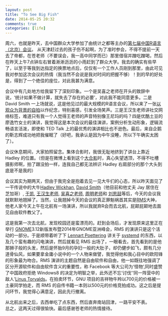 ```yaml
---
layout: post
title: "To See Big Fish"
date: 2014-05-25 20:32
comments: true
categories: [life]
---
```

周六，也就是昨天，去中国群众大学参加了由统计之都等主办的[第七届中国R语言（北京）会议](http://r-conference.org/)<!--more-->。   从天津赶过去的孩子伤不起啊，为了准时参会，不得不提前一天去了帝都，在苍老师（不要误会，我一高中同学而已）那里借宿并蹭吃蹭喝，然后在昨天上午7点钟左右冒着淅淅沥沥的小雨赶到了群众大学。我去的确实有些早了，以至于等我到达指定的换票地点后，仅仅有一个工作人员刚到那里，由此可见我对参加这次会议的热情（我当然不会说是我对时间的把握不够）！到的早的好处是，得到了一个绝佳的座位，对此我甚为满意。    

会议中有几处地方给我留下了深刻印象。一个是吴喜之老师在开头的致辞中说，‘统计如果不做计算，就失去了存在的必要’，对此我不能同意更多。二是 David Smith 一上场就说，这是他见过的最大规模的R语言会议，所以来了一张[以观众为背景的自拍](http://ww2.sinaimg.cn/bmiddle/6f694589tw1egpdgnydyoj20m80em754.jpg)以作纪念，特别喜感，引发全场笑声。三是王汉生老师讲社交网络标签，难道只有我一个人觉得王老师的声音特别像王尼玛的吗？四是优酷土豆的廖逸竹女士的演讲，我觉得这是本次会议的最佳演讲，案例分析生动形象，逻辑流畅语言活泼，即使和 TED Talk 上的最优秀的演讲相比也不逊色。最后，来自企鹅的靳志辉成功地把我催眠了（好吧，我承认是因为中午没睡，所以下午确实太困了）。   

会议休息期间，大家拍照留念。集体合影时，我很无耻地挤到了讲台上靠近 Hadley 的位置。（但是在微博上看到这个[大合影](http://ww3.sinaimg.cn/bmiddle/6f694589tw1egpdlhqq4pj20m80emabu.jpg)时，真心失望透顶，不得不吐槽摄影师啊，拍了跟没拍一样，连我自己都无法辨识 Hadley 右肩部分的那个大头到底是不是我的） 

会议其实为期两天，但由于我完全是抱着去见一见大牛们的心态，所以昨天面见了一干传说中的大牛[Hadley Wickhan](https://github.com/hadley), [David Smith](http://www.linkedin.com/in/dmsmith)（他目前和他丈夫 Jay 居住在芝加哥）, [于凯](http://www.dbs.ifi.lmu.de/~yu_k/), [王汉生老师](http://weibo.com/hanshengwang), [吴喜之老师](http://baike.baidu.com/view/1625675.htm?fr=aladdin), [周明老师](http://baike.baidu.com/subview/203089/7102665.htm)和 [刘思喆](http://www.bjt.name/)等后，今天的会议我就默默地翘掉了。当然，让我翘掉今天的会议的真正罪魁祸首其实是[RMS](http://en.wikipedia.org/wiki/Richard_Stallman)大神，他老人家今天上午在北航有一场演讲，所以我就弃R会而去北航，屁颠屁颠地去面见自由软件教父了。  

这是我第一次去北航，发现校园还是蛮漂亮的。赶到会场后，才发现原来这里正在举行 [GNOME](http://www.gnome.org/)3.12新版发布暨2014年GNOME亚洲峰会，RMS 的演讲只是这个活动的一部分。于是顺带着听了下 [Lennart Poettering](http://en.wikipedia.org/wiki/Lennart_Poettering) 讲关于 [systemd](http://en.wikipedia.org/wiki/Systemd) 的东西，以及几个蛮有趣的闪电演讲，然后就看见 RMS 出场了，一眼看去，首先看到的是他那狮子般的头发，然后是怀胎9月的孕妇一般的大肚子，却仍健步如飞，颇有几分道骨仙风，如果要拿金庸小说中的一个人物来做譬，我觉得他和我心目中的欧阳锋的形象最为吻合。RMS 演讲的主题自然是自由软件和自由，他一如既往地强调了区分开源软件和自由软件含义的重要性，称 Facebook 等大公司为‘怪物’,同时盛赞了中国政府拒绝 Windows8 的决定为明智之举，此外还不忘‘讨伐’‘同一阵营中的敌人’[Linus Torvalds](http://en.wikipedia.org/wiki/Linus_Torvalds)。在拍卖环节，GNU 项目的吉祥物牛羚以700元的价格被一土豪同学拍走，而 RMS 的自传书籍一本则以500元的价格竞拍成功。这之后是提问环节，我觉得心满意足，因此先行撤离。  

从北航出来之后，去西单吃了点东西，然后直奔南站回津，一路平安不表。  
总之，这两天过得很愉快。最后感谢苍老师的热情接待。       